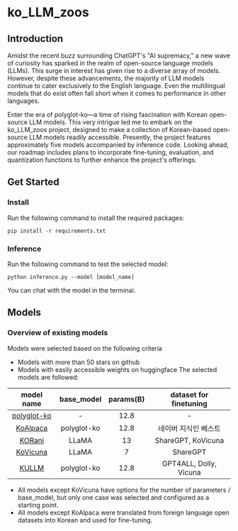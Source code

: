 # ko_LLM_zoos

## Introduction
Amidst the recent buzz surrounding ChatGPT's "AI supremacy," a new wave of curiosity has sparked in the realm of open-source language models (LLMs). This surge in interest has given rise to a diverse array of models. However, despite these advancements, the majority of LLM models continue to cater exclusively to the English language. Even the multilingual models that do exist often fall short when it comes to performance in other languages.

Enter the era of polyglot-ko—a time of rising fascination with Korean open-source LLM models. This very intrigue led me to embark on the ko_LLM_zoos project, designed to make a collection of Korean-based open-source LLM models readily accessible. Presently, the project features approximately five models accompanied by inference code. Looking ahead, our roadmap includes plans to incorporate fine-tuning, evaluation, and quantization functions to further enhance the project's offerings.

## Get Started
### Install
Run the following command to install the required packages:

```
pip install -r requirements.txt
```
### Inference
Run the following command to test the selected model:

```
python inference.py --model [model_name]
```
You can chat with the model in the terminal.

## Models
### Overview of existing models
Models were selected based on the following criteria

- Models with more than 50 stars on github
- Models with easily accessible weights on huggingface
The selected models are followed:

|model name|base_model|params(B)|dataset for finetuning|
|:--------:|:--------:|:-------:|:--------------------:|
|[polyglot-ko](https://github.com/EleutherAI/polyglot)|-|12.8|-|
|[KoAlpaca](https://github.com/Beomi/KoAlpaca)|polyglot-ko|12.8|네이버 지식인 베스트|
|[KORani](https://github.com/krafton-ai/KORani)|LLaMA|13|ShareGPT, KoVicuna|
|[KoVicuna](https://github.com/melodysdreamj/KoVicuna)|LLaMA|7|ShareGPT|
|[KULLM](https://github.com/nlpai-lab/KULLM)|polyglot-ko|12.8|GPT4ALL, Dolly, Vicuna|

- All models except KoVicuna have options for the number of parameters / base_model, but only one case was selected and configured as a starting point.
- All models except KoAlpaca were translated from foreign language open datasets into Korean and used for fine-tuning.

